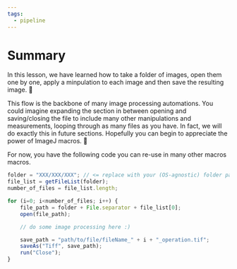 ```yaml
---
tags:
  - pipeline
---
```

# Summary

In this lesson, we have learned how to take a folder of images, open them one
by one, apply a minpulation to each image and then save the resulting image. :tada:

This flow is the backbone of many image processing automations. You could
imagine expanding the section in between opening and saving/closing the file to
include many other manipulations and measurements, looping through as many files
as you have. In fact, we will do exactly this in future sections. Hopefully you
can begin to appreciate the power of ImageJ macros. :muscle:

For now, you have the following code you can re-use in many other macros macros.

```javascript title="Opening, Saving and Closing Images"
folder = "XXX/XXX/XXX"; // <= replace with your (OS-agnostic) folder path
file_list = getFileList(folder);
number_of_files = file_list.length;

for (i=0; i<number_of_files; i++) {
    file_path = folder + File.separator + file_list[0];
    open(file_path);

    // do some image processing here :)

    save_path = "path/to/file/fileName_" + i + "_operation.tif";
    saveAs("Tiff", save_path);
    run("Close");
}
```
